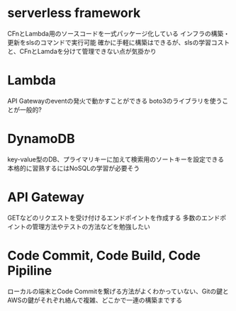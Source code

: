 # serverless framework
CFnとLambda用のソースコードを一式パッケージ化している
インフラの構築・更新をslsのコマンドで実行可能
確かに手軽に構築はできるが、slsの学習コストと、CFnとLamdaを分けて管理できない点が気掛かり

# Lambda
API Gatewayのeventの発火で動かすことができる
boto3のライブラリを使うことが一般的?

# DynamoDB
key-value型のDB、プライマリキーに加えて検索用のソートキーを設定できる
本格的に習熟するにはNoSQLの学習が必要そう

# API Gateway
GETなどのリクエストを受け付けるエンドポイントを作成する
多数のエンドポイントの管理方法やテストの方法などを勉強したい

# Code Commit, Code Build, Code Pipiline
ローカルの端末とCode Commitを繋げる方法がよくわかっていない、Gitの鍵とAWSの鍵がそれぞれ絡んで複雑、どこかで一連の構築までする